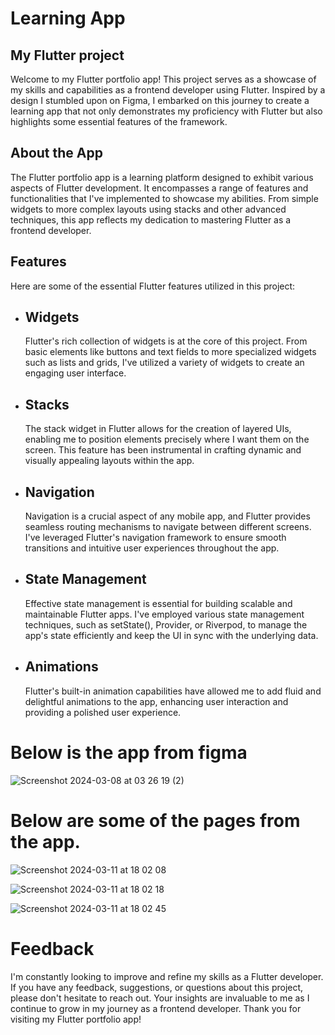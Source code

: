 # Learning App

## My Flutter project
Welcome to my Flutter portfolio app! This project serves as a showcase of my skills and capabilities as a frontend developer using Flutter. Inspired by a design I stumbled upon on Figma, I embarked on this journey to create a learning app that not only demonstrates my proficiency with Flutter but also highlights some essential features of the framework.

## About the App
The Flutter portfolio app is a learning platform designed to exhibit various aspects of Flutter development. It encompasses a range of features and functionalities that I've implemented to showcase my abilities. From simple widgets to more complex layouts using stacks and other advanced techniques, this app reflects my dedication to mastering Flutter as a frontend developer.

## Features
Here are some of the essential Flutter features utilized in this project:

- ## Widgets
  Flutter's rich collection of widgets is at the core of this project. From basic elements like buttons and text fields to more specialized widgets such as lists and grids, I've utilized a variety of widgets to create an engaging user interface.

- ## Stacks
  The stack widget in Flutter allows for the creation of layered UIs, enabling me to position elements precisely where I want them on the screen. This feature has been instrumental in crafting dynamic and visually appealing layouts within the app.

- ## Navigation
  Navigation is a crucial aspect of any mobile app, and Flutter provides seamless routing mechanisms to navigate between different screens. I've leveraged Flutter's navigation framework to ensure smooth transitions and intuitive user experiences throughout the app.

- ## State Management
  Effective state management is essential for building scalable and maintainable Flutter apps. I've employed various state management techniques, such as setState(), Provider, or Riverpod, to manage the app's state efficiently and keep the UI in sync with the underlying data.

- ## Animations
  Flutter's built-in animation capabilities have allowed me to add fluid and delightful animations to the app, enhancing user interaction and providing a polished user experience.

# Below is the app from figma 

![Screenshot 2024-03-08 at 03 26 19 (2)](https://github.com/tayodipe/learning-app-qy6scf/assets/127683158/55be87af-cff2-4d09-b84e-60ba488c649f)

# Below are some of the pages from the app. 

![Screenshot 2024-03-11 at 18 02 08](https://github.com/tayodipe/learning-app-qy6scf/assets/127683158/b6876850-5ae9-4415-bd4a-e402a91d5d06)

![Screenshot 2024-03-11 at 18 02 18](https://github.com/tayodipe/learning-app-qy6scf/assets/127683158/87f81eab-a2cf-4cb3-8ce1-26ff36e81662)

![Screenshot 2024-03-11 at 18 02 45](https://github.com/tayodipe/learning-app-qy6scf/assets/127683158/0324ddae-7b50-4ea7-b3fa-736248ec7bb9)



  # Feedback
  I'm constantly looking to improve and refine my skills as a Flutter developer. If you have any feedback, suggestions, or questions about this project, please don't hesitate to reach out. Your insights are invaluable to me as I continue to grow in my journey as a frontend developer.
Thank you for visiting my Flutter portfolio app!
